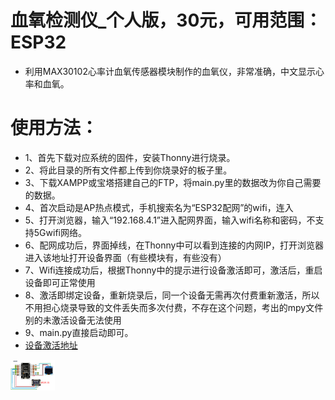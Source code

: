 # 血氧检测仪_个人版，30元，可用范围：ESP32
- 利用MAX30102心率计血氧传感器模块制作的血氧仪，非常准确，中文显示心率和血氧。

# 使用方法：
- 1、首先下载对应系统的固件，安装Thonny进行烧录。
- 2、将此目录的所有文件都上传到你烧录好的板子里。
- 3、下载XAMPP或宝塔搭建自己的FTP，将main.py里的数据改为你自己需要的数据。
- 4、首次启动是AP热点模式，手机搜索名为“ESP32配网”的wifi，连入
- 5、打开浏览器，输入“192.168.4.1”进入配网界面，输入wifi名称和密码，不支持5Gwifi网络。
- 6、配网成功后，界面掉线，在Thonny中可以看到连接的内网IP，打开浏览器进入该地址打开设备界面（有些模块有，有些没有）
- 7、Wifi连接成功后，根据Thonny中的提示进行设备激活即可，激活后，重启设备即可正常使用
- 8、激活即绑定设备，重新烧录后，同一个设备无需再次付费重新激活，所以不用担心烧录导致的文件丢失而多次付费，不存在这个问题，考出的mpy文件别的未激活设备无法使用
- 9、main.py直接启动即可。
- [设备激活地址](http://invasion.x3322.net:82/BindMachine/)

<img decoding="async" src="https://github.com/dhrdzy/ESP32_ESP8266_MicroPython/blob/main/血氧检测仪_个人版/1.png" width="14%" hight="14%">
